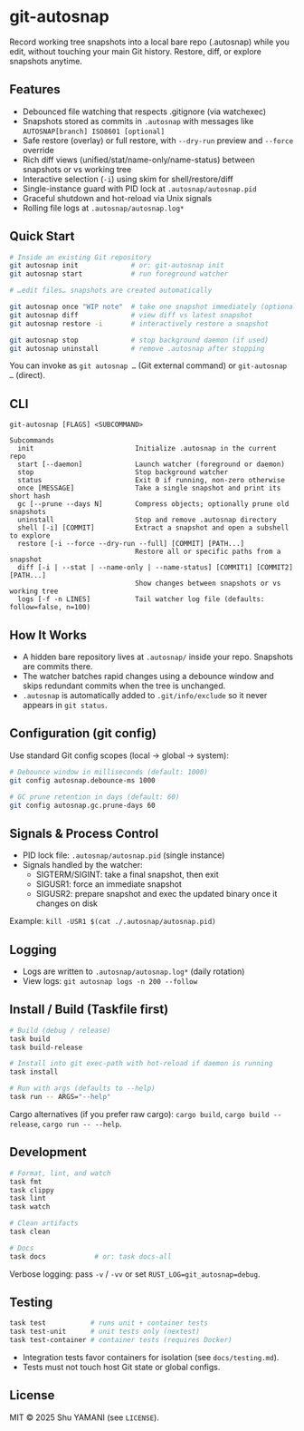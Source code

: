 # git-autosnap

Record working tree snapshots into a local bare repo (.autosnap) while you edit, without touching your main Git history. Restore, diff, or explore snapshots anytime.

## Features

- Debounced file watching that respects .gitignore (via watchexec)
- Snapshots stored as commits in `.autosnap` with messages like `AUTOSNAP[branch] ISO8601 [optional]`
- Safe restore (overlay) or full restore, with `--dry-run` preview and `--force` override
- Rich diff views (unified/stat/name-only/name-status) between snapshots or vs working tree
- Interactive selection (`-i`) using skim for shell/restore/diff
- Single-instance guard with PID lock at `.autosnap/autosnap.pid`
- Graceful shutdown and hot-reload via Unix signals
- Rolling file logs at `.autosnap/autosnap.log*`

## Quick Start

```bash
# Inside an existing Git repository
git autosnap init             # or: git-autosnap init
git autosnap start            # run foreground watcher

# …edit files… snapshots are created automatically

git autosnap once "WIP note"  # take one snapshot immediately (optional)
git autosnap diff             # view diff vs latest snapshot
git autosnap restore -i       # interactively restore a snapshot

git autosnap stop             # stop background daemon (if used)
git autosnap uninstall        # remove .autosnap after stopping
```

You can invoke as `git autosnap …` (Git external command) or `git-autosnap …` (direct).

## CLI

```text
git-autosnap [FLAGS] <SUBCOMMAND>

Subcommands
  init                         Initialize .autosnap in the current repo
  start [--daemon]             Launch watcher (foreground or daemon)
  stop                         Stop background watcher
  status                       Exit 0 if running, non‑zero otherwise
  once [MESSAGE]               Take a single snapshot and print its short hash
  gc [--prune --days N]        Compress objects; optionally prune old snapshots
  uninstall                    Stop and remove .autosnap directory
  shell [-i] [COMMIT]          Extract a snapshot and open a subshell to explore
  restore [-i --force --dry-run --full] [COMMIT] [PATH...]
                               Restore all or specific paths from a snapshot
  diff [-i | --stat | --name-only | --name-status] [COMMIT1] [COMMIT2] [PATH...]
                               Show changes between snapshots or vs working tree
  logs [-f -n LINES]           Tail watcher log file (defaults: follow=false, n=100)
```

## How It Works

- A hidden bare repository lives at `.autosnap/` inside your repo. Snapshots are commits there.
- The watcher batches rapid changes using a debounce window and skips redundant commits when the tree is unchanged.
- `.autosnap` is automatically added to `.git/info/exclude` so it never appears in `git status`.

## Configuration (git config)

Use standard Git config scopes (local → global → system):

```bash
# Debounce window in milliseconds (default: 1000)
git config autosnap.debounce-ms 1000

# GC prune retention in days (default: 60)
git config autosnap.gc.prune-days 60
```

## Signals & Process Control

- PID lock file: `.autosnap/autosnap.pid` (single instance)
- Signals handled by the watcher:
  - SIGTERM/SIGINT: take a final snapshot, then exit
  - SIGUSR1: force an immediate snapshot
  - SIGUSR2: prepare snapshot and exec the updated binary once it changes on disk

Example: `kill -USR1 $(cat ./.autosnap/autosnap.pid)`

## Logging

- Logs are written to `.autosnap/autosnap.log*` (daily rotation)
- View logs: `git autosnap logs -n 200 --follow`

## Install / Build (Taskfile first)

```bash
# Build (debug / release)
task build
task build-release

# Install into git exec-path with hot‑reload if daemon is running
task install

# Run with args (defaults to --help)
task run -- ARGS="--help"
```

Cargo alternatives (if you prefer raw cargo): `cargo build`, `cargo build --release`, `cargo run -- --help`.

## Development

```bash
# Format, lint, and watch
task fmt
task clippy
task lint
task watch

# Clean artifacts
task clean

# Docs
task docs            # or: task docs-all
```

Verbose logging: pass `-v` / `-vv` or set `RUST_LOG=git_autosnap=debug`.

## Testing

```bash
task test           # runs unit + container tests
task test-unit      # unit tests only (nextest)
task test-container # container tests (requires Docker)
```

- Integration tests favor containers for isolation (see `docs/testing.md`).
- Tests must not touch host Git state or global configs.

## License

MIT © 2025 Shu YAMANI (see `LICENSE`).
